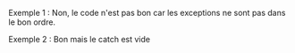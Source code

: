 Exemple 1 :
Non, le code n'est pas bon car les exceptions
ne sont pas dans le bon ordre.
         

Exemple 2 :
Bon mais le catch est vide